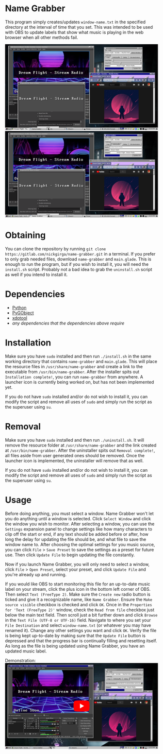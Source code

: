 # Name Grabber
This program simply creates/updates `window-name.txt` in the specified directory at the interval of time that you set. This was intended to be used with OBS to update labels that show what music is playing in the web browser when all other methods fail.

![screenshot_3.png](.screenshots/screenshot_3.png)
![screenshot_4.png](.screenshots/screenshot_4.png)

# Obtaining
You can clone the repository by running `git clone https://gitlab.com/nickgirga/name-grabber.git` in a terminal. If you prefer to only grab needed files, download `name-grabber` and `main.glade`. This is enough to run the program, but if you wish to install it, you will need the `install.sh` script. Probably not a bad idea to grab the `uninstall.sh` script as well if you intend to install it.

# Dependencies
 - [Python](https://www.python.org/)
 - [PyGObject](https://pypi.org/project/PyGObject/)
 - [xdotool](https://github.com/jordansissel/xdotool)
 - *any dependencies that the dependencies above require*

# Installation
Make sure you have `sudo` installed and then run `./install.sh` in the same working directory that contains `name-grabber` and `main.glade`. This will place the resource files in `/usr/share/name-grabber` and create a link to the executable from `/usr/bin/name-grabber`. After the installer spits out `Installation complete!`, you can run `name-grabber` from anywhere. A launcher icon is currently being worked on, but has not been implemented yet.

If you do not have `sudo` installed and/or do not wish to install it, you can modify the script and remove all uses of `sudo` and simply run the script as the superuser using `su`.

# Removal
Make sure you have `sudo` installed and then run `./uninstall.sh`. It will remove the resource folder at `/usr/share/name-grabber` and the link created at `/usr/bin/name-grabber`. After the uninstaller spits out `Removal complete!`, all files aside from user generated ones should be removed. Once the launcher icon is implemented, the uninstaller will remove that as well.

If you do not have `sudo` installed and/or do not wish to install it, you can modify the script and remove all uses of `sudo` and simply run the script as the superuser using `su`.

# Usage
Before doing anything, you must select a window. Name Grabber won't let you do anything until a window is selected. Click `Select Window` and click the window you wish to monitor. After selecting a window, you can use the `Settings` expansion panel to change settings like how many characters to clip off the start or end, if any text should be added before or after, how long the delay for updating the file should be, and what file to save the window name to. After choosing the optimal settings for you music source, you can click `File` > `Save Preset` to save the settings as a preset for future use. Then click `Update File` to begin updating the file constantly.

Now if you launch Name Grabber, you will only need to select a window, click `File` > `Open Preset`, select your preset, and click `Update File` and you're already up and running.

If you would like OBS to start monitoring this file for an up-to-date music label on your stream, click the plus icon in the bottom left corner of OBS. Then select `Text (FreeType 2)`. Make sure the `Create new` radio button is ticked and give it a recognizable name, like `Name Grabber`. Ensure the `Make source visible` checkbox is checked and click `OK`. Once in the `Properties for 'Text (FreeType 2)'` window, check the `Read from file` checkbox just below the main text field. Then scroll just a bit further down and click `Browse` in the `Text File (UTF-8 or UTF-16)` field. Navigate to where you set your `File Destination` and select `window-name.txt` (or whatever you may have renamed it). Change any other settings you want and click `OK`. Verify the file is being kept up-to-date by making sure that the `Update File` button is depressed and that the progress bar is continually filling and resetting itself. As long as the file is being updated using Name Grabber, you have an updated music label.

Demonstration:
[![youtube_thumbnail.png](.screenshots/youtube_thumbnail.png)](https://www.youtube.com/watch?v=Fh68vm42QcE "View on YouTube")
